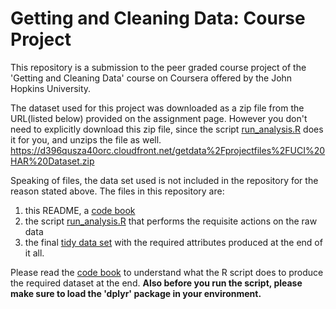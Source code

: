 # Getting and Cleaning Data: Course Project

This repository is a submission to the peer graded course project of the 'Getting and Cleaning Data' course on Coursera offered by the John Hopkins University.

The dataset used for this project was downloaded as a zip file from the URL(listed below) provided on the assignment page. However you don't need to explicitly download this zip file, since the script [run_analysis.R](https://github.com/BadFrameRate/Getting-and-Cleaning-Data-Course-Project/blob/master/run_analysis.R) does it for you, and unzips the file as well. 
https://d396qusza40orc.cloudfront.net/getdata%2Fprojectfiles%2FUCI%20HAR%20Dataset.zip

Speaking of files, the data set used is not included in the repository for the reason stated above. The files in this repository are:
1. this README, a [code book](https://github.com/BadFrameRate/Getting-and-Cleaning-Data-Course-Project/blob/master/CodeBook.md)
2. the script [run_analysis.R](https://github.com/BadFrameRate/Getting-and-Cleaning-Data-Course-Project/blob/master/run_analysis.R) that performs the requisite actions on the raw data
3. the final [tidy data set](https://github.com/BadFrameRate/Getting-and-Cleaning-Data-Course-Project/blob/master/tidy_data_frame.txt) with the required attributes produced at the end of it all.

Please read the [code book](https://github.com/BadFrameRate/Getting-and-Cleaning-Data-Course-Project/blob/master/CodeBook.md) to understand what the R script does to produce the required dataset at the end. **Also before you run the script, please make sure to load the 'dplyr' package in your environment.**
